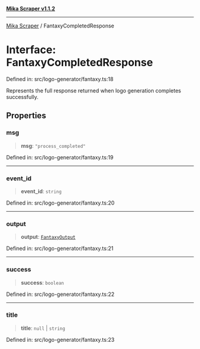 [**Mika Scraper v1.1.2**](../README.md)

***

[Mika Scraper](../README.md) / FantaxyCompletedResponse

# Interface: FantaxyCompletedResponse

Defined in: src/logo-generator/fantaxy.ts:18

Represents the full response returned when logo generation completes successfully.

## Properties

### msg

> **msg**: `"process_completed"`

Defined in: src/logo-generator/fantaxy.ts:19

***

### event\_id

> **event\_id**: `string`

Defined in: src/logo-generator/fantaxy.ts:20

***

### output

> **output**: [`FantaxyOutput`](FantaxyOutput.md)

Defined in: src/logo-generator/fantaxy.ts:21

***

### success

> **success**: `boolean`

Defined in: src/logo-generator/fantaxy.ts:22

***

### title

> **title**: `null` \| `string`

Defined in: src/logo-generator/fantaxy.ts:23
